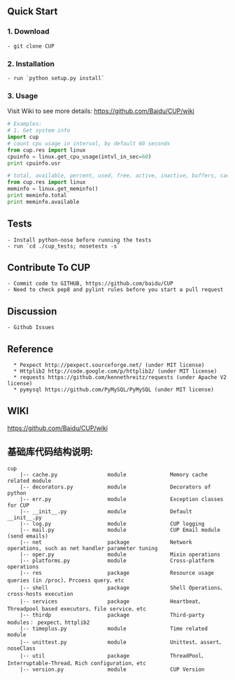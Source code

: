 

## Quick Start
### 1. Download
    - git clone CUP

### 2. Installation
    - run `python setup.py install`

### 3. Usage
Visit Wiki to see more details: https://github.com/Baidu/CUP/wiki

```python
# Examples:
# 1. Get system info 
import cup
# count cpu usage in interval, by default 60 seconds
from cup.res import linux
cpuinfo = linux.get_cpu_usage(intvl_in_sec=60)
print cpuinfo.usr

# total, available, percent, used, free, active, inactive, buffers, cached
from cup.res import linux
meminfo = linux.get_meminfo()
print meminfo.total
print meminfo.available
```


## Tests
    - Install python-nose before running the tests
    - run `cd ./cup_tests; nosetests -s`

## Contribute To CUP
    - Commit code to GITHUB, https://github.com/baidu/CUP
    - Need to check pep8 and pylint rules before you start a pull request

## Discussion
    - Github Issues
    
## Reference
      * Pexpect http://pexpect.sourceforge.net/ (under MIT license)
      * Httplib2 http://code.google.com/p/httplib2/ (under MIT license)
      * requests https://github.com/kennethreitz/requests (under Apache V2 license)
      * pymysql https://github.com/PyMySQL/PyMySQL (under MIT license)

## WIKI
https://github.com/Baidu/CUP/wiki

## 基础库代码结构说明:

```text
cup
    |-- cache.py                module              Memory cache related module                                       
    |-- decorators.py           module              Decorators of python                                       
    |-- err.py                  module              Exception classes for CUP                              
    |-- __init__.py             module              Default __init__.py                                 
    |-- log.py                  module              CUP logging                                        
    |-- mail.py                 module              CUP Email module (send emails)                               
    |-- net                     package             Network operations, such as net handler parameter tuning         
    |-- oper.py                 module              Mixin operations                              
    |-- platforms.py            module              Cross-platform operations                              
    |-- res                     package             Resource usage queries (in /proc)、Prcoess query、etc            
    |-- shell                   package             Shell Operations、cross-hosts execution              
    |-- services                package             Heartbeat、Threadpool based executors、file service、etc                 
    |-- thirdp                  package             Third-party modules： pexpect、httplib2                   
    |-- timeplus.py             module              Time related module                                       
    |-- unittest.py             module              Unittest、assert、noseClass                      
    |-- util                    package             ThreadPool、Interruptable-Thread、Rich configuration、etc
    |-- version.py              module              CUP Version  
```
